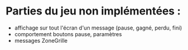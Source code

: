 # Parties du jeu non implémentées :

* affichage sur tout l'écran d'un message (pause, gagné, perdu, fini)
* comportement boutons pause, paramètres
* messages ZoneGrille
